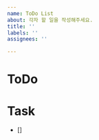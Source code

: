 ```yaml
---
name: ToDo List
about: 각자 할 일을 작성해주세요.
title: ''
labels: ''
assignees: ''

---
```


# ToDo

# Task
- []
